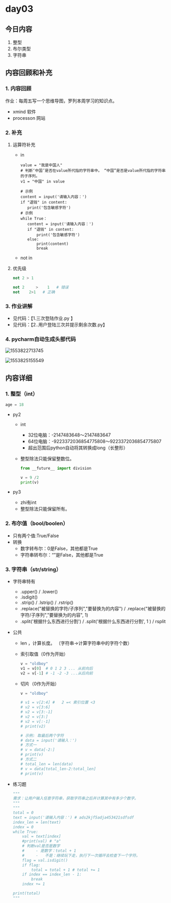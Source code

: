 # day03

## 今日内容

1. 整型
2. 布尔类型
3. 字符串

## 内容回顾和补充

### 1. 内容回顾

作业：每周五写一个思维导图，罗列本周学习的知识点。

- xmind 软件
- processon 网站

### 2. 补充

1. 运算符补充

   - in

     ```
     value = "我是中国人"
     # 判断‘中国’是否在value所代指的字符串中。 “中国”是否是value所代指的字符串的子序列。
     v1 = "中国" in value
     
     # 示例
     content = input('请输入内容：')
     if "退钱" in content:
     	print('包含敏感字符')
     # 示例
     while True：
     	content = input('请输入内容：')
     	if "退钱" in content:
     		print('包含敏感字符')
     	else:
     		print(content)
     		break
     ```

   - not in

2. 优先级

   ```python
   not 2 > 1
   
   not 2     >    1   # 错误
   not    2>1   # 正确
   ```

### 3. 作业讲解

- 见代码：【1.三次登陆作业.py 】
- 见代码：【2..用户登陆三次并提示剩余次数.py】

### 4. pycharm自动生成头部代码

![1553822713745](C:\Users\oldboy-python\AppData\Roaming\Typora\typora-user-images\1553822713745.png)

![1553825155549](C:\Users\oldboy-python\AppData\Roaming\Typora\typora-user-images\1553825155549.png)



## 内容详细

### 1. 整型（int）

```python
age = 18
```

- py2

  - int

    - 32位电脑：-2147483648～2147483647
    - 64位电脑：-9223372036854775808～9223372036854775807
    - 超出范围后python自动将其转换成long（长整形）

  - 整型除法只能保留整数位。

    ```python
    from __future__ import division
    
    v = 9 /2
    print(v)
    ```

    

- py3

  - zhi有int
  - 整型除法只能保留所有。

### 2.  布尔值（bool/boolen）

- 只有两个值:True/False
- 转换
  - 数字转布尔：0是False，其他都是True
  - 字符串转布尔：“”是False，其他都是True

### 3.  字符串（str/string）

- 字符串特有
  - .upper()  /  .lower()
  - .isdigit()
  - .strip()  / .lstrip()  / .rstrip()
  - .replace("被替换的字符/子序列","要替换为的内容")  /  .replace("被替换的字符/子序列","要替换为的内容", 1)
  - .split('根据什么东西进行分割') /  .split('根据什么东西进行分割', 1 )  / rsplit 

- 公共

  - len ，计算长度。 （字符串->计算字符串中的字符个数）

  - 索引取值（0作为开始）

    ```python
    v = "oldboy"
    v1 = v[0]  # 0 1 2 3 ... 从前向后
    v2 = v[-1] # -1 -2 -3 ...从后向前
    ```

  - 切片（0作为开始）

    ```python
    v = "oldboy"
    
    # v1 = v[2:4] #   2 =< 索引位置 <3
    # v2 = v[3:6]
    # v2 = v[3:-1]
    # v2 = v[3:]
    # v2 = v[:-1]
    # print(v2)
    
    # 示例: 取最后两个字符
    # data = input('请输入：')
    # 方式一
    # v = data[-2:]
    # print(v)
    # 方式二
    # total_len = len(data)
    # v = data[total_len-2:total_len]
    # print(v)
    ```

    

- 练习题

  ```python
  """
  需求：让用户输入任意字符串，获取字符串之后并计算其中有多少个数字。
  """
  """
  total = 0
  text = input('请输入内容：') # ads2kjf5adja453421sdfsdf
  index_len = len(text)
  index = 0
  while True:
      val = text[index]
      #print(val) # "a"
      # 判断val是否是数字
      #     - 是数字：total + 1
      #     -   不是：继续玩下走，执行下一次循环去检查下一个字符。
      flag = val.isdigit()
      if flag:
          total = total + 1 # total += 1
      if index == index_len - 1:
          break
      index += 1
  
  print(total)
  """
  ```

  

